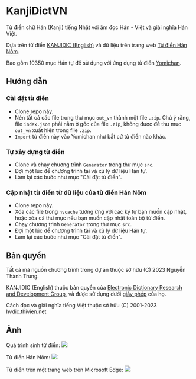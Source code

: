 # KanjiDictVN
Từ điển chữ Hán (Kanji) tiếng Nhật với âm đọc Hán - Việt và giải nghĩa Hán Việt.

Dựa trên từ điển [KANJIDIC (English)](https://github.com/FooSoft/yomichan/blob/dictionaries/kanjidic_english.zip) và dữ liệu trên trang web [Từ điển Hán Nôm](https://hvdic.thivien.net/).

Bao gồm 10350 mục Hán tự để sử dụng với ứng dụng từ điển [Yomichan](https://github.com/FooSoft/yomichan).

## Hướng dẫn

### Cài đặt từ điển
- Clone repo này.
- Nén tất cả các file trong thư mục `out_vn` thành một file `.zip`. Chú ý rằng, file `index.json` phải nằm ở gốc của file `.zip`, không được để thư mục `out_vn` xuất hiện trong file `.zip`.
- `Import` từ điển này vào Yomichan như bất cứ từ điển nào khác.

### Tự xây dựng từ điển
- Clone và chạy chương trình `Generator` trong thư mục `src`.
- Đợi một lúc để chương trình tải và xử lý dữ liệu Hán tự.
- Làm lại các bước như mục "Cài đặt từ điển".

### Cập nhật từ điển từ dữ liệu của từ điển Hán Nôm
- Clone repo này.
- Xóa các file trong `hvcache` tương ứng với các ký tự bạn muốn cập nhật, hoặc xóa cả thư mục nếu bạn muốn cập nhật toàn bộ từ điển.
- Chạy chương trình `Generator` trong thư mục `src`.
- Đợi một lúc để chương trình tải và xử lý dữ liệu Hán tự.
- Làm lại các bước như mục "Cài đặt từ điển".

## Bản quyền
Tất cả mã nguồn chương trình trong dự án thuộc sở hữu (C) 2023 Nguyễn Thành Trung.

KANJIDIC (English) thuộc bản quyền của [Electronic Dictionary Research and Development Group](https://www.edrdg.org/wiki/index.php/KANJIDIC_Project#Copyright_and_Permissions), và được sử dụng dưới [giấy phép](https://www.edrdg.org/edrdg/licence.html) của họ.

Cách đọc và giải nghĩa tiếng Việt thuộc sở hữu (C) 2001-2023 hvdic.thivien.net

## Ảnh

Quá trình sinh từ điển:
![](https://cdn.discordapp.com/attachments/1020653068389466143/1061694638014083102/image.png)

Từ điển Hán Nôm:
![](https://cdn.discordapp.com/attachments/1020653068389466143/1061695042370158732/image.png)

Từ điển trên một trang web trên Microsoft Edge:
![](https://cdn.discordapp.com/attachments/1020653068389466143/1062001907335434350/image.png)